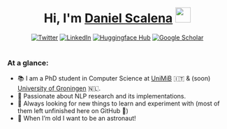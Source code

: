 <h1 align="center"><b>Hi, I'm <a href="https://danielsc4.it/">Daniel Scalena</a> </b><img src="https://media.giphy.com/media/hvRJCLFzcasrR4ia7z/giphy.gif" width="35"></h1>



<div align="center">
<a href="https://twitter.com/daniel_sc4"><img alt="Twitter" title="Twitter" src="https://img.shields.io/badge/Twitter-1DA1F2?style=for-the-badge&logo=twitter&logoColor=white"/></a>
<a href="https://www.linkedin.com/in/daniel-scalena/"><img alt="LinkedIn" title="LinkedIn"src="https://img.shields.io/badge/linkedin-%230077B5.svg?&style=for-the-badge&logo=linkedin&logoColor=white"></a>
<a href="https://huggingface.co/DanielSc4"><img alt="Huggingface Hub" title="Huggingface Hub" src="https://tinyurl.com/hf-shield"></a>
<a href="https://scholar.google.com/citations?user=5Q89Yd8AAAAJ&hl=en"><img alt="Google Scholar" title="Google Scholar"src="https://img.shields.io/badge/scholar-77a9fa.svg?&style=for-the-badge&logo=google-scholar&logoColor=white"></a>
</div>

<br>

### At a glance:
- 📚 I am a PhD student in Computer Science at [UniMiB](https://en.unimib.it/) 🇮🇹 & (soon) [University of Groningen](https://www.rug.nl/) 🇳🇱.
- 🔬 Passionate about NLP research and its implementations.
- 👀 Always looking for new things to learn and experiment with (most of them left unfinished here on GitHub 🫡)
- 🚀 When I’m old I want to be an astronaut!
<br>

